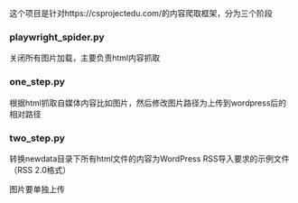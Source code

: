 这个项目是针对https://csprojectedu.com/的内容爬取框架，分为三个阶段

### playwright_spider.py
关闭所有图片加载，主要负责html内容抓取

### one_step.py
根据html抓取自媒体内容比如图片，然后修改图片路径为上传到wordpress后的相对路径

### two_step.py
转换newdata目录下所有html文件的内容为WordPress RSS导入要求的示例文件（RSS 2.0格式）

图片要单独上传